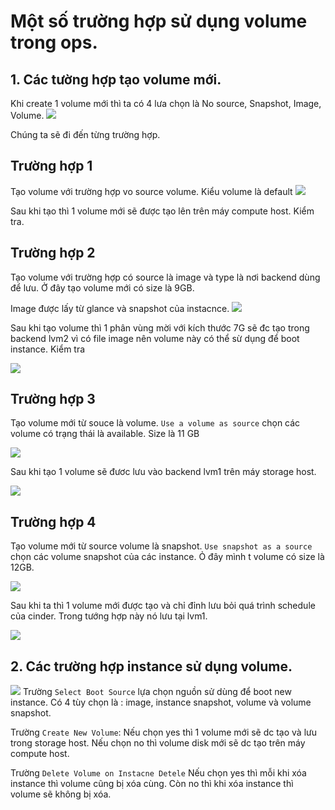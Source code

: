 # Một số trường hợp sử dụng volume trong ops.


## 1. Các tường hợp tạo volume mới.

Khi create 1 volume mới thì ta có 4 lưa chọn là No source, Snapshot, Image, Volume.
![](cdimg/volume0.png)

Chúng ta sẽ đi đến từng trường hợp.



## Trường hợp 1

Tạo volume với trường hợp vo source volume. Kiểu volume là default
![](cdimg/volume1.png)

Sau khi tạo thì 1 volume mới sẽ được tạo lên trên máy compute host. Kiểm tra.


## Trường hợp 2

Tạo volume với trường hợp có source là image và type là nơi backend dùng để lưu. Ở đây tạo volume mới có size là 9GB.
 
Image được lấy từ glance và snapshot của instacnce.
![](cdimg/volume2.png)


Sau khi tạo volume thì 1 phân vùng mời với kích thước 7G sẽ đc tạo trong backend lvm2 vì có file image nên volume này có thể sừ dụng để boot instance. Kiểm tra

![](cdimg/volume3.png)

## Trường hợp 3

Tạo volume mới từ souce là volume. `Use a volume as source` chọn các volume có trạng thái là available. Size là 11 GB 

![](cdimg/volume4.png)

Sau khi tạo 1 volume sẽ đươc lưu vào backend lvm1 trên máy storage host.

![](cdimg/volume5.png)


## Trường hợp 4 
Tạo volume mới từ source volume là snapshot. `Use snapshot as a source` chọn các  volume snapshot của các instance. Ỏ đây mình t volume có size là 12GB.

![](cdimg/volume6.png)


Sau khi ta thì 1 volume mới được tạo và chỉ đỉnh lưu bỏi quá trình schedule của cinder. Trong tướng hợp này nó lưu tại lvm1.

![](cdimg/volume7.png)

## 2. Các trường hợp instance sử dụng volume.


![](cdimg/instance1.png)
Trường `Select Boot Source` lựa chọn nguồn sử dùng để boot new instance. Có 4 tùy chọn là : image, instance snapshot, volume và volume snapshot.



Trường `Create New Volume`: Nếu chọn yes thì 1 volume mới sẽ dc tạo và lưu trong storage host. Nếu chọn no thì volume disk mới sẽ dc tạo trên máy compute host.

Trường `Delete Volume on Instacne Detele` Nếu chọn yes thì mỗi khi xóa instance thì volume cũng bị xóa cùng. Còn no thì khi xóa instance thì volume sẽ không bị xóa.

